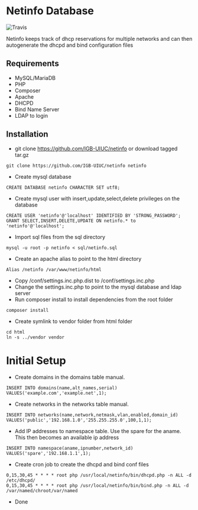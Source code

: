 # Netinfo Database

![Travis](https://api.travis-ci.com/IGBIllinois/netinfo.svg?branch=master)

Netinfo keeps track of dhcp reservations for multiple networks and can then autogenerate the dhcpd and bind configuration files

## Requirements
* MySQL/MariaDB
* PHP
* Composer
* Apache
* DHCPD
* Bind Name Server
* LDAP to login

## Installation
* git clone https://github.com/IGB-UIUC/netinfo or download tagged tar.gz
```
git clone https://github.com/IGB-UIUC/netinfo netinfo
```
* Create mysql database
```
CREATE DATABASE netinfo CHARACTER SET utf8;
```
* Create mysql user with insert,update,select,delete privileges on the database
```
CREATE USER 'netinfo'@'localhost' IDENTIFIED BY 'STRONG_PASSWORD';
GRANT SELECT,INSERT,DELETE,UPDATE ON netinfo.* to 'netinfo'@'localhost';
```
* Import sql files from the sql directory
```
mysql -u root -p netinfo < sql/netinfo.sql
```
* Create an apache alias to point to the html directory
```
Alias /netinfo /var/www/netinfo/html
```
* Copy /conf/settings.inc.php.dist to /conf/settings.inc.php
* Change the settings.inc.php to point to the mysql database and ldap server
* Run composer install to install dependencies from the root folder
```
composer install
```
* Create symlink to vendor folder from html folder
```
cd html
ln -s ../vendor vendor
```

# Initial Setup
* Create domains in the domains table manual.
```
INSERT INTO domains(name,alt_names,serial) VALUES('example.com','example.net',1);
```
* Create networks in the networks table manual.
```
INSERT INTO networks(name,network,netmask,vlan,enabled,domain_id) VALUES('public','192.168.1.0','255.255.255.0',100,1,1);
```
* Add IP addresses to namespace table.  Use the spare for the aname.  This then becomes an available ip address
```
INSERT INTO namespace(aname,ipnumber,network_id) VALUES('spare','192.168.1.1',1);
```
* Create cron job to create the dhcpd and bind conf files
```
0,15,30,45 * * * * root php /usr/local/netinfo/bin/dhcpd.php -n ALL -d /etc/dhcpd/
0,15,30,45 * * * * root php /usr/local/netinfo/bin/bind.php -n ALL -d /var/named/chroot/var/named
```
* Done


